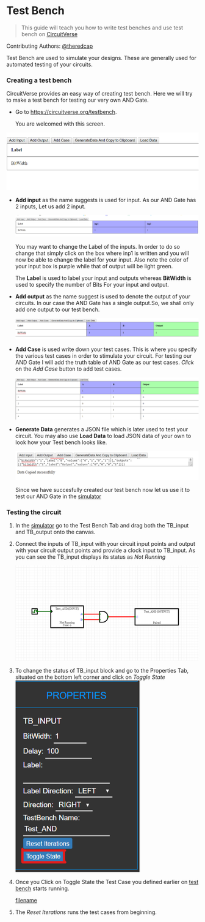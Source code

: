 # Test Bench

> This guide will teach you how to write test benches and use test bench on [CircuitVerse](https://circuitverse.com/simulator)

Contributing Authors: [@theredcap](https://github.com/theredcap)

Test Bench are used to simulate your designs. These are generally used for automated testing of your circuits. 

### Creating a test bench

CircuitVerse provides an easy way of creating test bench. Here we will try to make a test bench for testing our very own AND Gate.

* Go to <https://circuitverse.org/testbench>.

  You are welcomed with this screen.

![](images\testbench\welcome.png)

* **Add input** as the name suggests is used for input. As our AND Gate has 2 inputs, Let us add 2 input.

  ![](images\testbench\input.png)

  You may want to change the Label of the inputs. In order to do so change that simply click on the box where inp1 is written and you will now be able to change the label for your input. Also note the color of your input box is purple while that of output will be light green.

  The **Label** is used to label your input and outputs whereas **BitWidth** is used to specify the number of Bits For your input and output.

* **Add output** as the name suggest is used to denote the output of your circuits. In our case the AND Gate has a single output.So, we shall only add one output to our test bench.

  ![](images\testbench\output.png)

* **Add Case** is used write down your test cases. This is where you specify the various test cases in order to stimulate your circuit. For testing our AND Gate I will add the truth table of AND Gate as our test cases. *Click* on the *Add Case* button to add test cases.

  ![](images\testbench\test_cases.png)

* **Generate Data** generates a JSON file which is later used to test your circuit. You may also use **Load Data** to load JSON data of your own to look how your Test bench looks like.

  ![](images\testbench\Test_JSON.png)

  Since we have succesfully created our test bench now let us use it to test our AND Gate in the [simulator](https://circuitverse.org/simulator)

  

### Testing the circuit

1. In the [simulator](https://circuitverse.org/simulator) go to the Test Bench Tab and drag both the TB_input and TB_output onto the canvas.

2. Connect the inputs of TB_input with your circuit input points and output with your circuit output points and provide a clock input to TB_input. As you can see the TB_input displays its status as *Not Running*

   ![](images\testbench\test_circuit.png)

3. To change the status of TB_input block and go to the Properties Tab, situated on the bottom left corner and click on *Toggle State*
   ![](images\testbench\toggle_state.png)

4. Once you Click on Toggle State the Test Case you defined earlier on [test bench](https://circuitverse.org/testbench) starts running.

   [filename](/video/test_bench.mp4 ':include :type=video ')

5. The *Reset Iterations* runs the test cases from beginning.